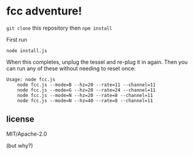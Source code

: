 # fcc adventure!

`git clone` this repository then `npm install`

First run 

```
node install.js
```

When this completes, unplug the tessel and re-plug it in again. Then you can run any of these without needing to reset once:

```
Usage: node fcc.js
    node fcc.js --mode=B --hz=20 --rate=11 --channel=11
    node fcc.js --mode=G --hz=20 --rate=24 --channel=11
    node fcc.js --mode=N --hz=20 --rate=8 --channel=11
    node fcc.js --mode=N --hz=40 --rate=8 --channel=11
```

## license

MIT/Apache-2.0

(but why?)
